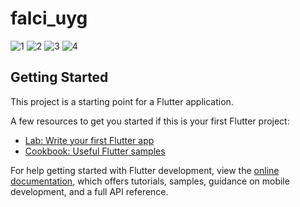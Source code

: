 # falci_uyg


![1](https://github.com/user-attachments/assets/acbb1010-c997-496b-9c1a-ead200efba3f)
![2](https://github.com/user-attachments/assets/20c6eed6-a79a-48cf-a294-ce7f1c57f7df)
![3](https://github.com/user-attachments/assets/ddf391e0-5e70-449d-b222-8e37850b3edb)
![4](https://github.com/user-attachments/assets/9d770345-de30-4a4d-9fa5-cdfb59295981)




## Getting Started

This project is a starting point for a Flutter application.

A few resources to get you started if this is your first Flutter project:

- [Lab: Write your first Flutter app](https://docs.flutter.dev/get-started/codelab)
- [Cookbook: Useful Flutter samples](https://docs.flutter.dev/cookbook)

For help getting started with Flutter development, view the
[online documentation](https://docs.flutter.dev/), which offers tutorials,
samples, guidance on mobile development, and a full API reference.
